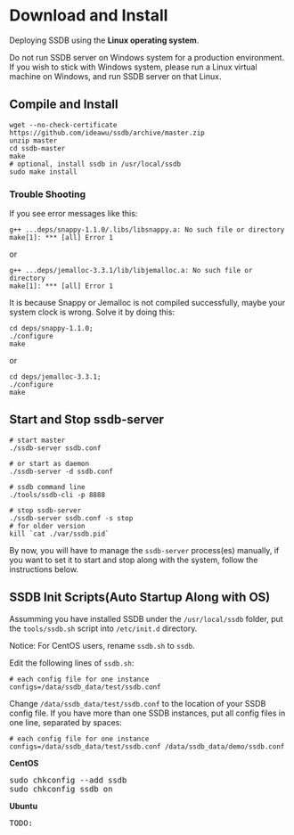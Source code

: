 # Download and Install

Deploying SSDB using the __Linux operating system__.

<div class="alert alert-warning">
Do not run SSDB server on Windows system for a production environment. If you wish to stick with Windows system, please run a Linux virtual machine on Windows, and run SSDB server on that Linux.
</div>

## Compile and Install

	wget --no-check-certificate https://github.com/ideawu/ssdb/archive/master.zip
	unzip master
	cd ssdb-master
	make
	# optional, install ssdb in /usr/local/ssdb
	sudo make install

### Trouble Shooting

If you see error messages like this:

	g++ ...deps/snappy-1.1.0/.libs/libsnappy.a: No such file or directory
	make[1]: *** [all] Error 1

or

	g++ ...deps/jemalloc-3.3.1/lib/libjemalloc.a: No such file or directory
	make[1]: *** [all] Error 1
 
It is because Snappy or Jemalloc is not compiled successfully, maybe your system clock is wrong. Solve it by doing this:

    cd deps/snappy-1.1.0;
	./configure
	make

or

    cd deps/jemalloc-3.3.1;
	./configure
	make

## Start and Stop ssdb-server

	# start master
	./ssdb-server ssdb.conf
	
	# or start as daemon
	./ssdb-server -d ssdb.conf
	
	# ssdb command line
	./tools/ssdb-cli -p 8888
	
	# stop ssdb-server
	./ssdb-server ssdb.conf -s stop
	# for older version
	kill `cat ./var/ssdb.pid`

By now, you will have to manage the ```ssdb-server``` process(es) manually, if you want to set it to start and stop along with the system, follow the instructions below.

## SSDB Init Scripts(Auto Startup Along with OS)

Assumming you have installed SSDB under the ```/usr/local/ssdb``` folder, put the ```tools/ssdb.sh``` script into ```/etc/init.d``` directory.

<div class="alert alert-warning">
Notice: For CentOS users, rename <code>ssdb.sh</code> to <code>ssdb</code>.
</div>

Edit the following lines of ```ssdb.sh```:

	# each config file for one instance
	configs=/data/ssdb_data/test/ssdb.conf

Change ```/data/ssdb_data/test/ssdb.conf``` to the location of your SSDB config file. If you have more than one SSDB instances, put all config files in one line, separated by spaces:

	# each config file for one instance
	configs=/data/ssdb_data/test/ssdb.conf /data/ssdb_data/demo/ssdb.conf

__CentOS__

<pre>
sudo chkconfig --add ssdb
sudo chkconfig ssdb on
</pre>

__Ubuntu__

<pre>
TODO:
</pre>

